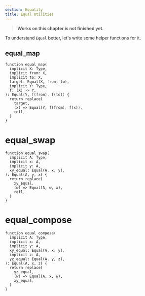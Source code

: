 ```yaml
---
section: Equality
title: Equal Utilities
---
```


> **Works on this chapter is not finished yet.**

To understand `Equal` better,
let's write some helper functions for it.

## equal_map

``` cicada
function equal_map(
  implicit X: Type,
  implicit from: X,
  implicit to: X,
  target: Equal(X, from, to),
  implicit Y: Type,
  f: (X) -> Y,
): Equal(Y, f(from), f(to)) {
  return replace(
    target,
    (x) => Equal(Y, f(from), f(x)),
    refl,
  )
}
```

# equal_swap

``` cicada
function equal_swap(
  implicit A: Type,
  implicit x: A,
  implicit y: A,
  xy_equal: Equal(A, x, y),
): Equal(A, y, x) {
  return replace(
    xy_equal,
    (w) => Equal(A, w, x),
    refl,
  )
}
```

# equal_compose

``` cicada
function equal_compose(
  implicit A: Type,
  implicit x: A,
  implicit y: A,
  xy_equal: Equal(A, x, y),
  implicit z: A,
  yz_equal: Equal(A, y, z),
): Equal(A, x, z) {
  return replace(
    yz_equal,
    (w) => Equal(A, x, w),
    xy_equal,
  )
}
```
